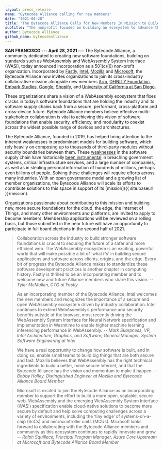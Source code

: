 ```yaml
---
layout: press_release
name: "Bytecode Alliance calling for new members"
date: "2021-04-28"
title: "The Bytecode Alliance Calls for New Members In Mission to Build Safer Software Foundations for the Internet"
subtitle: "The nonprofit focused on building an ecosystem to advance the unique advantages of WebAssembly is seeking new members"
author: Bytecode Alliance
github_name: bytecodealliance
---
```


**SAN FRANCISCO --- April 28, 2021 ---** The Bytecode Alliance, a community dedicated to creating new software foundations, building on standards such as WebAssembly and WebAssembly System Interface (WASI), today announced incorporation as a 501(c)(6) non-profit organization. Incorporated by [Fastly](https://fastly.com), [Intel](https://www.intel.com/content/www/us/en/homepage.html), [Mozilla](https://www.mozilla.org/en-US/) and [Microsoft](https://www.microsoft.com/en-us/), the Bytecode Alliance now invites organizations to join its cross-industry collaborative mission alongside new members [Arm](https://www.arm.com/), [DFINITY Foundation](https://dfinity.org/), [Embark Studios](https://www.embark-studios.com/), [Google](https://research.google.com/), [Shopify](https://shopify.engineering/), and [University of California at San Diego](https://ucsd.edu/).

These organizations share a vision of a WebAssembly ecosystem that fixes cracks in today’s software foundations that are holding the industry and its software supply chains back from a secure, performant, cross-platform and cross-device future. Bytecode Alliance members believe effective multi-stakeholder collaboration is vital to achieving this vision of software foundations that enable security, efficiency, and modularity to coexist across the widest possible range of devices and architectures.

The Bytecode Alliance, founded in 2019, has helped bring attention to the inherent weaknesses in predominant models for building software, which rely heavily on composing up to thousands of third-party modules without security boundaries between them. These [weaknesses](https://www.dni.gov/files/NCSC/documents/supplychain/Software_Supply_Chain_Attacks.pdf) in the software supply chain have historically [been instrumental](https://en.wikipedia.org/wiki/Supply_chain_attack) in breaching government systems, critical infrastructure services, and a large number of companies, as well as in stealing personal information of hundreds of millions, perhaps even billions of people. Solving these challenges will require efforts across many industries. With an open governance model and a growing list of member organizations, the Bytecode Alliance will scale its efforts to contribute solutions to this space in support of its [mission]({{ site.baseurl }}/mission).

Organizations passionate about contributing to this mission and building new, more secure foundations for the cloud, the edge, the Internet of Things, and many other environments and platforms, are invited to apply to become members. Membership applications will be reviewed on a rolling basis, but those submitted in the near future will have an opportunity to participate in full board elections in the second half of 2021.

<blockquote>
Collaboration across the industry to build stronger software foundations is crucial to securing the future of a safer and more efficient web. The WebAssembly ecosystem is an exciting, powerful world that will make possible a lot of ‘what ifs’ in building secure applications and software across clients, origins, and the edge. Every bit of progress the Bytecode Alliance makes to standardize these software development practices is another chapter in computing history. Fastly is thrilled to be an incorporating member and to welcome new and future Alliance members who share this vision.
<cite>-- Tyler McMullen, CTO at Fastly</cite>
</blockquote>

<blockquote>
As an incorporating member of the Bytecode Alliance, Intel welcomes the new members and recognizes the importance of a secure and open WebAssembly ecosystem driven by industry collaboration. Intel continues to extend WebAssembly’s performance and security benefits outside of the browser, most recently driving the WebAssembly System Interface for Neural Network specification and implementation in Wasmtime to enable higher machine learning inferencing performance in WebAssembly.
<cite>-- Mark Skarpness, VP, Intel Architecture, Graphics, and Software; General Manager, System Software Engineering at Intel</cite>
</blockquote>

<blockquote>
We have a real opportunity to change how software is built, and in doing so, enable small teams to build big things that are both secure and fast. Mozilla believes that WebAssembly has the right technical ingredients to build a better, more secure Internet, and that the Bytecode Alliance has the vision and momentum to make it happen.
<cite>-- Bobby Holley, Distinguished Engineer at Mozilla and Bytecode Alliance Board Member</cite>
</blockquote>

<blockquote>
Microsoft is excited to join the Bytecode Alliance as an incorporating member to support the effort to build a more open, scalable, secure web. WebAssembly and the emerging WebAssembly System Interface (WASI) specification enable cloud-native solutions to become more secure by default and help solve computing challenges across a variety of environments, including the ‘tiny edge’ of systems-on-a-chip (SoCs) and microcontroller units (MCUs). Microsoft looks forward to collaborating with the Bytecode Alliance members and community as this ecosystem continues to rapidly innovate and grow.
<cite>-- Ralph Squillace, Principal Program Manager, Azure Core Upstream at Microsoft and Bytecode Alliance Board Member</cite>
</blockquote>
